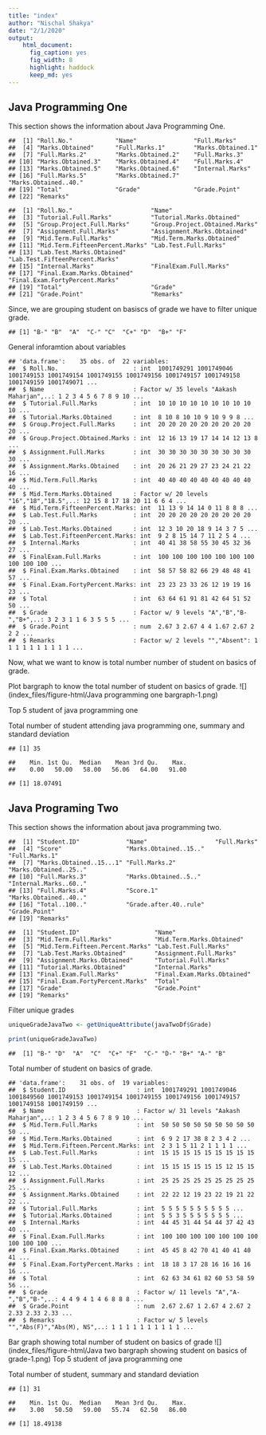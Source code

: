 ```yaml
---
title: "index"
author: "Nischal Shakya"
date: "2/1/2020"
output: 
    html_document: 
      fig_caption: yes
      fig_width: 8
      highlight: haddock
      keep_md: yes
---
```




## Java Programming One 
This section shows the information about Java Programming One.

```
##  [1] "Roll.No."            "Name"                "Full.Marks"         
##  [4] "Marks.Obtained"      "Full.Marks.1"        "Marks.Obtained.1"   
##  [7] "Full.Marks.2"        "Marks.Obtained.2"    "Full.Marks.3"       
## [10] "Marks.Obtained.3"    "Marks.Obtained.4"    "Full.Marks.4"       
## [13] "Marks.Obtained.5"    "Marks.Obtained.6"    "Internal.Marks"     
## [16] "Full.Marks.5"        "Marks.Obtained.7"    "Marks.Obtained..40."
## [19] "Total"               "Grade"               "Grade.Point"        
## [22] "Remarks"
```

```
##  [1] "Roll.No."                      "Name"                         
##  [3] "Tutorial.Full.Marks"           "Tutorial.Marks.Obtained"      
##  [5] "Group.Project.Full.Marks"      "Group.Project.Obtained.Marks" 
##  [7] "Assignment.Full.Marks"         "Assignment.Marks.Obtained"    
##  [9] "Mid.Term.Full.Marks"           "Mid.Term.Marks.Obtained"      
## [11] "Mid.Term.FifteenPercent.Marks" "Lab.Test.Full.Marks"          
## [13] "Lab.Test.Marks.Obtained"       "Lab.Test.FifteenPercent.Marks"
## [15] "Internal.Marks"                "FinalExam.Full.Marks"         
## [17] "Final.Exam.Marks.Obtained"     "Final.Exam.FortyPercent.Marks"
## [19] "Total"                         "Grade"                        
## [21] "Grade.Point"                   "Remarks"
```

Since, we are grouping student on basiscs of grade we have to filter unique grade.

```
## [1] "B-" "B"  "A"  "C-" "C"  "C+" "D"  "B+" "F"
```

General inforamtion about variables

```
## 'data.frame':	35 obs. of  22 variables:
##  $ Roll.No.                     : int  1001749291 1001749046 1001749153 1001749154 1001749155 1001749156 1001749157 1001749158 1001749159 1001749071 ...
##  $ Name                         : Factor w/ 35 levels "Aakash Maharjan",..: 1 2 3 4 5 6 7 8 9 10 ...
##  $ Tutorial.Full.Marks          : int  10 10 10 10 10 10 10 10 10 10 ...
##  $ Tutorial.Marks.Obtained      : int  8 10 8 10 10 9 10 9 9 8 ...
##  $ Group.Project.Full.Marks     : int  20 20 20 20 20 20 20 20 20 20 ...
##  $ Group.Project.Obtained.Marks : int  12 16 13 19 17 14 14 12 13 8 ...
##  $ Assignment.Full.Marks        : int  30 30 30 30 30 30 30 30 30 30 ...
##  $ Assignment.Marks.Obtained    : int  20 26 21 29 27 23 24 21 22 16 ...
##  $ Mid.Term.Full.Marks          : int  40 40 40 40 40 40 40 40 40 40 ...
##  $ Mid.Term.Marks.Obtained      : Factor w/ 20 levels "16","18","18.5",..: 12 15 8 17 18 20 11 6 6 4 ...
##  $ Mid.Term.FifteenPercent.Marks: int  11 13 9 14 14 0 11 8 8 8 ...
##  $ Lab.Test.Full.Marks          : int  20 20 20 20 20 20 20 20 20 20 ...
##  $ Lab.Test.Marks.Obtained      : int  12 3 10 20 18 9 14 3 7 5 ...
##  $ Lab.Test.FifteenPercent.Marks: int  9 2 8 15 14 7 11 2 5 4 ...
##  $ Internal.Marks               : int  40 41 38 58 55 30 45 32 36 27 ...
##  $ FinalExam.Full.Marks         : int  100 100 100 100 100 100 100 100 100 100 ...
##  $ Final.Exam.Marks.Obtained    : int  58 57 58 82 66 29 48 48 41 57 ...
##  $ Final.Exam.FortyPercent.Marks: int  23 23 23 33 26 12 19 19 16 23 ...
##  $ Total                        : int  63 64 61 91 81 42 64 51 52 50 ...
##  $ Grade                        : Factor w/ 9 levels "A","B","B-","B+",..: 3 2 3 1 1 6 3 5 5 5 ...
##  $ Grade.Point                  : num  2.67 3 2.67 4 4 1.67 2.67 2 2 2 ...
##  $ Remarks                      : Factor w/ 2 levels "","Absent": 1 1 1 1 1 1 1 1 1 1 ...
```

Now, what we want to know is total number number of student on basics of grade.
<div data-pagedtable="false">
  <script data-pagedtable-source type="application/json">
{"columns":[{"label":["NoOfStudent.Grade"],"name":[1],"type":["fctr"],"align":["left"]},{"label":["NoOfStudent.n"],"name":[2],"type":["int"],"align":["right"]}],"data":[{"1":"D","2":"1"},{"1":"B+","2":"1"},{"1":"C-","2":"3"},{"1":"C+","2":"3"},{"1":"F","2":"3"},{"1":"A","2":"4"},{"1":"B","2":"5"},{"1":"B-","2":"6"},{"1":"C","2":"9"}],"options":{"columns":{"min":{},"max":[10]},"rows":{"min":[10],"max":[10]},"pages":{}}}
  </script>
</div>

Plot bargraph to know the total number of student on basics of grade.
![](index_files/figure-html/Java programming one bargraph-1.png)<!-- -->

Top 5 student of java programming one
<div data-pagedtable="false">
  <script data-pagedtable-source type="application/json">
{"columns":[{"label":["Name"],"name":[1],"type":["fctr"],"align":["left"]},{"label":["Total"],"name":[2],"type":["int"],"align":["right"]},{"label":["Grade"],"name":[3],"type":["fctr"],"align":["left"]},{"label":["Grade.Point"],"name":[4],"type":["dbl"],"align":["right"]}],"data":[{"1":"Nhyu Joshi","2":"73","3":"B+","4":"3.33"},{"1":"Amar Agrawal","2":"91","3":"A","4":"4.00"},{"1":"Anish Shrestha","2":"81","3":"A","4":"4.00"},{"1":"Faraz Ahmed Khan","2":"90","3":"A","4":"4.00"},{"1":"Sanjiv Dangi","2":"83","3":"A","4":"4.00"}],"options":{"columns":{"min":{},"max":[10]},"rows":{"min":[10],"max":[10]},"pages":{}}}
  </script>
</div>

Total number of student attending java programming one, summary and standard deviation

```
## [1] 35
```

```
##    Min. 1st Qu.  Median    Mean 3rd Qu.    Max. 
##    0.00   50.00   58.00   56.06   64.00   91.00
```

```
## [1] 18.07491
```

## Java Programing Two 
This section shows the information about java programming two.

```
##  [1] "Student.ID"             "Name"                   "Full.Marks"            
##  [4] "Score"                  "Marks.Obtained..15.."   "Full.Marks.1"          
##  [7] "Marks.Obtained..15...1" "Full.Marks.2"           "Marks.Obtained..25.."  
## [10] "Full.Marks.3"           "Marks.Obtained..5.."    "Internal.Marks..60.."  
## [13] "Full.Marks.4"           "Score.1"                "Marks.Obtained..40.."  
## [16] "Total..100.."           "Grade.after.40..rule"   "Grade.Point"           
## [19] "Remarks"
```

```
##  [1] "Student.ID"                     "Name"                          
##  [3] "Mid.Term.Full.Marks"            "Mid.Term.Marks.Obtained"       
##  [5] "Mid.Term.Fifteen.Percent.Marks" "Lab.Test.Full.Marks"           
##  [7] "Lab.Test.Marks.Obtained"        "Assignment.Full.Marks"         
##  [9] "Assignment.Marks.Obtained"      "Tutorial.Full.Marks"           
## [11] "Tutorial.Marks.Obtained"        "Internal.Marks"                
## [13] "Final.Exam.Full.Marks"          "Final.Exam.Marks.Obtained"     
## [15] "Final.Exam.FortyPercent.Marks"  "Total"                         
## [17] "Grade"                          "Grade.Point"                   
## [19] "Remarks"
```

Filter unique grades 

```r
uniqueGradeJavaTwo <- getUniqueAttribute(javaTwoDf$Grade)

print(uniqueGradeJavaTwo)
```

```
##  [1] "B-" "D"  "A"  "C"  "C+" "F"  "C-" "D-" "B+" "A-" "B"
```
Total number of student on basics of grade. 

```
## 'data.frame':	31 obs. of  19 variables:
##  $ Student.ID                    : int  1001749291 1001749046 1001849560 1001749153 1001749154 1001749155 1001749156 1001749157 1001749158 1001749159 ...
##  $ Name                          : Factor w/ 31 levels "Aakash Maharjan",..: 1 2 3 4 5 6 7 8 9 10 ...
##  $ Mid.Term.Full.Marks           : int  50 50 50 50 50 50 50 50 50 50 ...
##  $ Mid.Term.Marks.Obtained       : int  6 9 2 17 38 8 2 3 4 2 ...
##  $ Mid.Term.Fifteen.Percent.Marks: int  2 3 1 5 11 2 1 1 1 1 ...
##  $ Lab.Test.Full.Marks           : int  15 15 15 15 15 15 15 15 15 15 ...
##  $ Lab.Test.Marks.Obtained       : int  15 15 15 15 15 15 12 15 15 12 ...
##  $ Assignment.Full.Marks         : int  25 25 25 25 25 25 25 25 25 25 ...
##  $ Assignment.Marks.Obtained     : int  22 22 12 19 23 22 19 21 22 22 ...
##  $ Tutorial.Full.Marks           : int  5 5 5 5 5 5 5 5 5 5 ...
##  $ Tutorial.Marks.Obtained       : int  5 5 3 5 5 5 5 5 5 5 ...
##  $ Internal.Marks                : int  44 45 31 44 54 44 37 42 43 40 ...
##  $ Final.Exam.Full.Marks         : int  100 100 100 100 100 100 100 100 100 100 ...
##  $ Final.Exam.Marks.Obtained     : int  45 45 8 42 70 41 40 41 40 41 ...
##  $ Final.Exam.FortyPercent.Marks : int  18 18 3 17 28 16 16 16 16 16 ...
##  $ Total                         : int  62 63 34 61 82 60 53 58 59 56 ...
##  $ Grade                         : Factor w/ 11 levels "A","A-","B","B-",..: 4 4 9 4 1 4 6 8 8 8 ...
##  $ Grade.Point                   : num  2.67 2.67 1 2.67 4 2.67 2 2.33 2.33 2.33 ...
##  $ Remarks                       : Factor w/ 5 levels "","Abs(F)","Abs(M), NS",..: 1 1 1 1 1 1 1 1 1 1 ...
```

<div data-pagedtable="false">
  <script data-pagedtable-source type="application/json">
{"columns":[{"label":["NoOfStudent.Grade"],"name":[1],"type":["fctr"],"align":["left"]},{"label":["NoOfStudent.n"],"name":[2],"type":["int"],"align":["right"]}],"data":[{"1":"D","2":"1"},{"1":"C","2":"1"},{"1":"D-","2":"1"},{"1":"B+","2":"1"},{"1":"A-","2":"1"},{"1":"F","2":"2"},{"1":"B","2":"2"},{"1":"A","2":"3"},{"1":"C-","2":"5"},{"1":"C+","2":"6"},{"1":"B-","2":"8"}],"options":{"columns":{"min":{},"max":[10]},"rows":{"min":[10],"max":[10]},"pages":{}}}
  </script>
</div>
Bar graph showing total number of student on basics of grade 
![](index_files/figure-html/Java two bargraph showing student on basics of grade-1.png)<!-- -->
Top 5 student of java programming one 
<div data-pagedtable="false">
  <script data-pagedtable-source type="application/json">
{"columns":[{"label":["Name"],"name":[1],"type":["fctr"],"align":["left"]},{"label":["Total"],"name":[2],"type":["int"],"align":["right"]},{"label":["Grade"],"name":[3],"type":["fctr"],"align":["left"]},{"label":["Grade.Point"],"name":[4],"type":["dbl"],"align":["right"]}],"data":[{"1":"Rasana Shakya","2":"72","3":"B+","4":"3.33"},{"1":"Sushant Dangol","2":"76","3":"A-","4":"3.67"},{"1":"Amar Agarwal","2":"82","3":"A","4":"4.00"},{"1":"Faraz Ahmed Khan","2":"86","3":"A","4":"4.00"},{"1":"Sanjiv Dangi","2":"82","3":"A","4":"4.00"}],"options":{"columns":{"min":{},"max":[10]},"rows":{"min":[10],"max":[10]},"pages":{}}}
  </script>
</div>

Total number of student, summary and standard deviation 

```
## [1] 31
```

```
##    Min. 1st Qu.  Median    Mean 3rd Qu.    Max. 
##    3.00   50.50   59.00   55.74   62.50   86.00
```

```
## [1] 18.49138
```
